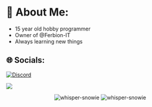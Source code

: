 # 💫 About Me:
- 15 year old hobby programmer 
- Owner of @Ferbion-IT
- Always learning new things


## 🌐 Socials:
[![Discord](https://img.shields.io/badge/Discord-%237289DA.svg?logo=discord&logoColor=white)](https://discordapp.com/users/814807669197111337) 

[![](https://visitcount.itsvg.in/api?id=Whisper-Snowie&icon=1&color=0)](https://visitcount.itsvg.in)

<p align="center">
  <img src="https://github-readme-stats.vercel.app/api?username=whisper-snowie&show_icons=true&locale=en&theme=darcula&bg_color=00000000&langs_count=6" alt="whisper-snowie" />
  <img src="https://github-readme-streak-stats.herokuapp.com/?user=whisper-snowie&&theme=darcula&bg_color=00000000&langs_count=6" alt="whisper-snowie" /> 
</p>

